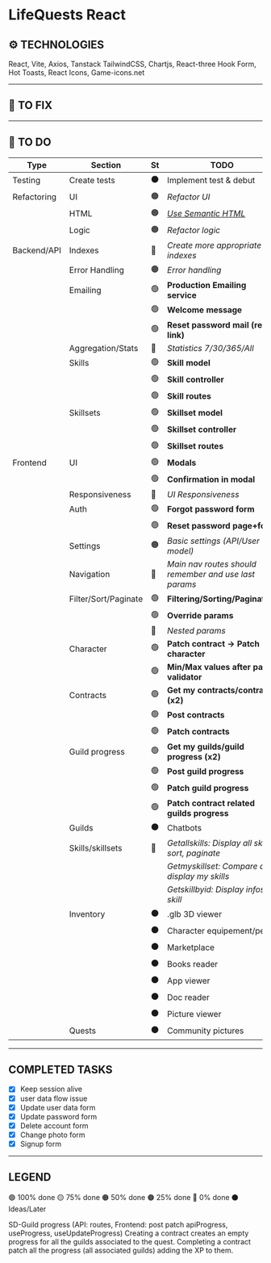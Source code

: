 # LifeQuests React

## ⚙️ TECHNOLOGIES
React, Vite, Axios, Tanstack
TailwindCSS, Chartjs, React-three
Hook Form, Hot Toasts, React Icons, Game-icons.net
___

## 🔧 TO FIX

___

## 🔳 TO DO
| Type        | Section              | St  | TODO                                                                              |
| ----------- | -------------------- | --- | --------------------------------------------------------------------------------- |
| Testing     | Create tests         | ⚫   | Implement test & debut                                                            |
| Refactoring | UI                   | 🟠  | *Refactor UI*                                                                     |
|             | HTML                 | 🟠  | [*Use Semantic HTML*](https://www.w3schools.com/html/html5_semantic_elements.asp) |
|             | Logic                | 🟠  | *Refactor logic*                                                                  |
| Backend/API | Indexes              | 🔴  | *Create more appropriate indexes*                                                 |
|             | Error Handling       | 🟤  | *Error handling*                                                                  |
|             | Emailing             | 🟢  | **Production Emailing service**                                                   |
|             |                      | 🟢  | **Welcome message**                                                               |
|             |                      | 🟢  | **Reset password mail (reset link)**                                              |
|             | Aggregation/Stats    | 🔴  | *Statistics 7/30/365/All*                                                         |
|             | Skills               | 🟢  | **Skill model**                                                                   |
|             |                      | 🟢  | **Skill controller**                                                              |
|             |                      | 🟢  | **Skill routes**                                                                  |
|             | Skillsets            | 🟢  | **Skillset model**                                                                |
|             |                      | 🟢  | **Skillset controller**                                                           |
|             |                      | 🟢  | **Skillset routes**                                                               |
| Frontend    | UI                   | 🟢  | **Modals**                                                                        |
|             |                      | 🟢  | **Confirmation in modal**                                                         |
|             | Responsiveness       | 🔴  | *UI Responsiveness*                                                               |
|             | Auth                 | 🟢  | **Forgot password form**                                                          |
|             |                      | 🟢  | **Reset password page+form**                                                      |
|             | Settings             | 🟠  | *Basic settings (API/User model)*                                                 |
|             | Navigation           | 🔴  | *Main nav routes should remember and use last params*                             |
|             | Filter/Sort/Paginate | 🟢  | **Filtering/Sorting/Paginating**                                                  |
|             |                      | 🟢  | **Override params**                                                               |
|             |                      | 🔴  | *Nested params*                                                                   |
|             | Character            | 🟢  | **Patch contract → Patch character**                                              |
|             |                      | 🟢  | **Min/Max values after patch validator**                                          |
|             | Contracts            | 🟢  | **Get my contracts/contract (x2)**                                                |
|             |                      | 🟢  | **Post contracts**                                                                |
|             |                      | 🟢  | **Patch contracts**                                                               |
|             | Guild progress       | 🟢  | **Get my guilds/guild progress (x2)**                                             |
|             |                      | 🟢  | **Post guild progress**                                                           |
|             |                      | 🟢  | **Patch guild progress**                                                          |
|             |                      | 🟢  | **Patch contract related guilds progress**                                        |
|             | Guilds               | ⚫   | Chatbots                                                                          |
|             | Skills/skillsets     | 🔴  | *Getallskills: Display all skills, sort, paginate*                                |
|             |                      |     | *Getmyskillset: Compare and display my skills*                                    |
|             |                      |     | *Getskillbyid: Display infos on skill*                                            |
|             | Inventory            | ⚫   | .glb 3D viewer                                                                    |
|             |                      | ⚫   | Character equipement/perks                                                        |
|             |                      | ⚫   | Marketplace                                                                       |
|             |                      | ⚫   | Books reader                                                                      |
|             |                      | ⚫   | App viewer                                                                        |
|             |                      | ⚫   | Doc reader                                                                        |
|             |                      | ⚫   | Picture viewer                                                                    |
|             | Quests               | ⚫   | Community pictures                                                                |

___

## COMPLETED TASKS
- [x] Keep session alive
- [x] user data flow issue
- [x] Update user data form
- [x] Update password form
- [x] Delete account form
- [x] Change photo form
- [x] Signup form

___

## LEGEND
🟢 100% done
🟡 75% done
🟠 50% done
🟤 25% done
🔴 0% done
⚫ Ideas/Later

SD-Guild progress (API: routes, Frontend: post patch apiProgress, useProgress, useUpdateProgress) Creating a contract creates an empty progress for all the guilds associated to the quest. Completing a contract patch all the progress (all associated guilds) adding the XP to them.